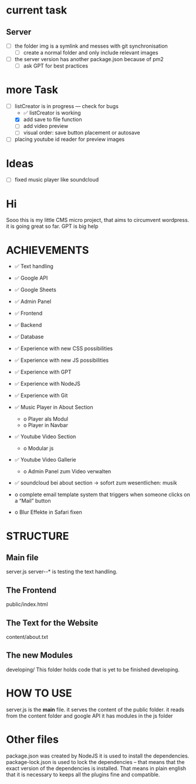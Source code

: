 # current task 
## Server 
- [ ] the folder img is a symlink and messes with git synchronisation
  - [ ] create a normal folder and only include relevant images
- [ ] the server version has another package.json because of pm2
  - [ ] ask GPT for best practices

# more Task
- [ ] listCreator is in progress — check for bugs
  - ✅ listCreator is working
  - [x] add save to file function
  - [ ] add video preview
  - [ ] visual order: save button placement or autosave
- [ ] placing youtube id reader for preview images

# Ideas
- [ ] fixed music player like soundcloud

# Hi
Sooo this is my little CMS micro project, that aims to circumvent wordpress.
it is going great so far. 
GPT is big help

# ACHIEVEMENTS
- ✅ Text handling
- ✅ Google API
- ✅ Google Sheets
- ✅ Admin Panel
- ✅ Frontend
- ✅ Backend
- ✅ Database
- ✅ Experience with new CSS possibilities
- ✅ Experience with new JS possibilities
- ✅ Experience with GPT
- ✅ Experience with NodeJS
- ✅ Experience with Git
- ✅ Music Player in About Section
  - o Player als Modul
  - o Player in Navbar

- ✅ Youtube Video Section
  - o Modular js
- ✅ Youtube Video Gallerie
  - o Admin Panel zum Video verwalten
- ✅ soundcloud bei about section -> sofort zum wesentlichen: musik
- o complete email template system that triggers when someone clicks on a “Mail” button
- o Blur Effekte in Safari fixen


# STRUCTURE
## Main file
server.js
server--* is testing the text handling.

## The Frontend
public/index.html

## The Text for the Website
content/about.txt

## The new Modules
developing/
This folder holds code that is yet to be finished developing.

# HOW TO USE
server.js is the __main__ file.
it serves the content of the public folder.
it reads from the content folder and google API
it has modules in the js folder

# Other files
package.json was created by NodeJS it is used to install the dependencies.
package-lock.json is used to lock the dependencies – that means that the exact version of the dependencies is installed. That means in plain english that it is necessary to keeps all the plugins fine and compatible.